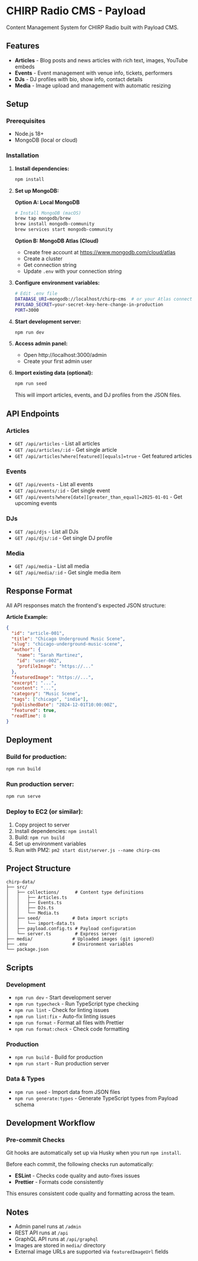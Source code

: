 # CHIRP Radio CMS - Payload

Content Management System for CHIRP Radio built with Payload CMS.

## Features

- **Articles** - Blog posts and news articles with rich text, images, YouTube embeds
- **Events** - Event management with venue info, tickets, performers
- **DJs** - DJ profiles with bio, show info, contact details
- **Media** - Image upload and management with automatic resizing

## Setup

### Prerequisites

- Node.js 18+
- MongoDB (local or cloud)

### Installation

1. **Install dependencies:**

   ```bash
   npm install
   ```

2. **Set up MongoDB:**

   **Option A: Local MongoDB**

   ```bash
   # Install MongoDB (macOS)
   brew tap mongodb/brew
   brew install mongodb-community
   brew services start mongodb-community
   ```

   **Option B: MongoDB Atlas (Cloud)**
   - Create free account at https://www.mongodb.com/cloud/atlas
   - Create a cluster
   - Get connection string
   - Update `.env` with your connection string

3. **Configure environment variables:**

   ```bash
   # Edit .env file
   DATABASE_URI=mongodb://localhost/chirp-cms  # or your Atlas connection string
   PAYLOAD_SECRET=your-secret-key-here-change-in-production
   PORT=3000
   ```

4. **Start development server:**

   ```bash
   npm run dev
   ```

5. **Access admin panel:**
   - Open http://localhost:3000/admin
   - Create your first admin user

6. **Import existing data (optional):**
   ```bash
   npm run seed
   ```
   This will import articles, events, and DJ profiles from the JSON files.

## API Endpoints

### Articles

- `GET /api/articles` - List all articles
- `GET /api/articles/:id` - Get single article
- `GET /api/articles?where[featured][equals]=true` - Get featured articles

### Events

- `GET /api/events` - List all events
- `GET /api/events/:id` - Get single event
- `GET /api/events?where[date][greater_than_equal]=2025-01-01` - Get upcoming events

### DJs

- `GET /api/djs` - List all DJs
- `GET /api/djs/:id` - Get single DJ profile

### Media

- `GET /api/media` - List all media
- `GET /api/media/:id` - Get single media item

## Response Format

All API responses match the frontend's expected JSON structure:

**Article Example:**

```json
{
  "id": "article-001",
  "title": "Chicago Underground Music Scene",
  "slug": "chicago-underground-music-scene",
  "author": {
    "name": "Sarah Martinez",
    "id": "user-002",
    "profileImage": "https://..."
  },
  "featuredImage": "https://...",
  "excerpt": "...",
  "content": "...",
  "category": "Music Scene",
  "tags": ["chicago", "indie"],
  "publishedDate": "2024-12-01T10:00:00Z",
  "featured": true,
  "readTime": 8
}
```

## Deployment

### Build for production:

```bash
npm run build
```

### Run production server:

```bash
npm run serve
```

### Deploy to EC2 (or similar):

1. Copy project to server
2. Install dependencies: `npm install`
3. Build: `npm run build`
4. Set up environment variables
5. Run with PM2: `pm2 start dist/server.js --name chirp-cms`

## Project Structure

```
chirp-data/
├── src/
│   ├── collections/      # Content type definitions
│   │   ├── Articles.ts
│   │   ├── Events.ts
│   │   ├── DJs.ts
│   │   └── Media.ts
│   ├── seed/            # Data import scripts
│   │   └── import-data.ts
│   ├── payload.config.ts # Payload configuration
│   └── server.ts         # Express server
├── media/               # Uploaded images (git ignored)
├── .env                 # Environment variables
└── package.json
```

## Scripts

### Development

- `npm run dev` - Start development server
- `npm run typecheck` - Run TypeScript type checking
- `npm run lint` - Check for linting issues
- `npm run lint:fix` - Auto-fix linting issues
- `npm run format` - Format all files with Prettier
- `npm run format:check` - Check code formatting

### Production

- `npm run build` - Build for production
- `npm run start` - Run production server

### Data & Types

- `npm run seed` - Import data from JSON files
- `npm run generate:types` - Generate TypeScript types from Payload schema

## Development Workflow

### Pre-commit Checks

Git hooks are automatically set up via Husky when you run `npm install`.

Before each commit, the following checks run automatically:

- **ESLint** - Checks code quality and auto-fixes issues
- **Prettier** - Formats code consistently

This ensures consistent code quality and formatting across the team.

## Notes

- Admin panel runs at `/admin`
- REST API runs at `/api`
- GraphQL API runs at `/api/graphql`
- Images are stored in `media/` directory
- External image URLs are supported via `featuredImageUrl` fields
